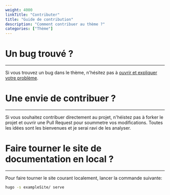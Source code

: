 ```yaml
---
weight: 4000
linkTitle: "Contributer"
title: "Guide de contribution"
description: "Comment contribuer au thème ?"
categories: ["Thème"]
---
```


# Un bug trouvé ?
---

Si vous trouvez un bug dans le thème, n'hésitez pas à [ouvrir et expliquer votre problème](https://github.com/jgazeau/shadocs/issues/new).

# Une envie de contribuer ?
---

Si vous souhaitez contribuer directement au projet, n'héistez pas à forker le projet et ouvrir une Pull Request pour soummetre vos modifications. Toutes les idées sont les bienvenues et je serai ravi de les analyser.

# Faire tourner le site de documentation en local ?
---

Pour faire tourner le site courant localement, lancer la commande suivante:
```sh
hugo -s exampleSite/ serve
```
